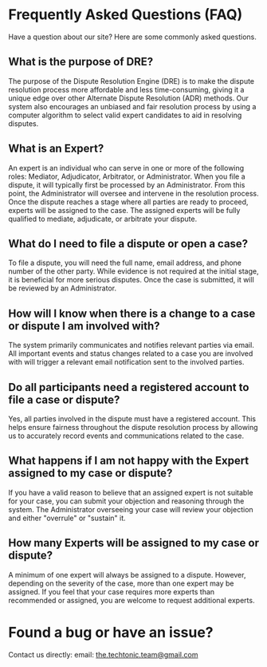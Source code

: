# Frequently Asked Questions (FAQ)
Have a question about our site? Here are some commonly asked questions.

## What is the purpose of DRE?

The purpose of the Dispute Resolution Engine (DRE) is to make the dispute resolution process more affordable and less time-consuming, giving it a unique edge over other Alternate Dispute Resolution (ADR) methods. Our system also encourages an unbiased and fair resolution process by using a computer algorithm to select valid expert candidates to aid in resolving disputes.

## What is an Expert?

An expert is an individual who can serve in one or more of the following roles: Mediator, Adjudicator, Arbitrator, or Administrator. When you file a dispute, it will typically first be processed by an Administrator. From this point, the Administrator will oversee and intervene in the resolution process. Once the dispute reaches a stage where all parties are ready to proceed, experts will be assigned to the case. The assigned experts will be fully qualified to mediate, adjudicate, or arbitrate your dispute.

## What do I need to file a dispute or open a case?

To file a dispute, you will need the full name, email address, and phone number of the other party. While evidence is not required at the initial stage, it is beneficial for more serious disputes. Once the case is submitted, it will be reviewed by an Administrator.

## How will I know when there is a change to a case or dispute I am involved with?

The system primarily communicates and notifies relevant parties via email. All important events and status changes related to a case you are involved with will trigger a relevant email notification sent to the involved parties.

## Do all participants need a registered account to file a case or dispute?

Yes, all parties involved in the dispute must have a registered account. This helps ensure fairness throughout the dispute resolution process by allowing us to accurately record events and communications related to the case.

## What happens if I am not happy with the Expert assigned to my case or dispute?

If you have a valid reason to believe that an assigned expert is not suitable for your case, you can submit your objection and reasoning through the system. The Administrator overseeing your case will review your objection and either "overrule" or "sustain" it.

## How many Experts will be assigned to my case or dispute?

A minimum of one expert will always be assigned to a dispute. However, depending on the severity of the case, more than one expert may be assigned. If you feel that your case requires more experts than recommended or assigned, you are welcome to request additional experts.

# Found a bug or have an issue?
Contact us directly:
email: the.techtonic.team@gmail.com
